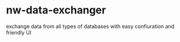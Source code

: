 # nw-data-exchanger
exchange data from all types of databases with easy confiuration and friendly UI
